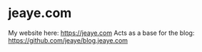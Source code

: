jeaye.com
=========

My website here: https://jeaye.com
Acts as a base for the blog: https://github.com/jeaye/blog.jeaye.com
